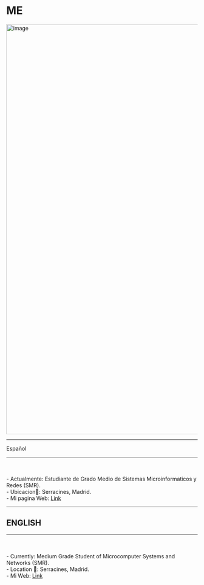 # ME

<img width="1920" height="1080" alt="image" src="https://github.com/user-attachments/assets/48d5bfb3-0b43-422a-a212-617df0debd08" />
<HR>
<n>Español </n>
<hr>
<br>
<br>
- Actualmente: Estudiante de Grado Medio de Sistemas Microinformaticos y Redes (SMR).
<br>
- Ubicacion🚩: Serracines, Madrid. 
<br>
- Mi pagina Web: <A HREF= https://danilorenzo.vercel.app/ > Link </A>
<HR>
<H2><n> ENGLISH</n> </H2>
<hr>
<br>
<br>
- Currently: Medium Grade Student of Microcomputer Systems and Networks (SMR).
<br>
- Location 🚩: Serracines, Madrid. 
<br>
- Mi Web: <A HREF= https://danilorenzo.vercel.app/ > Link </A>
